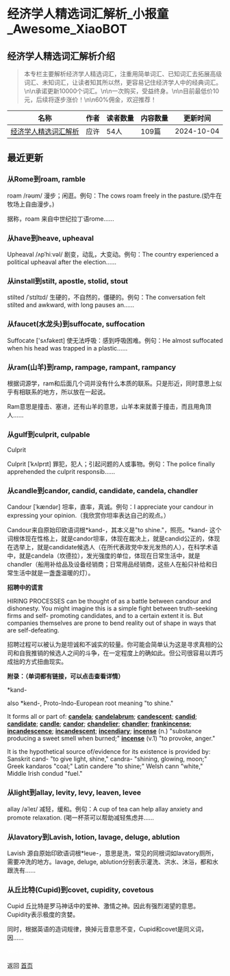 # 经济学人精选词汇解析_小报童_Awesome_XiaoBOT

## 经济学人精选词汇解析介绍
> 本专栏主要解析经济学人精选词汇，注重用简单词汇、已知词汇去拓展高级词汇、未知词汇，让读者知其所以然，更容易记住经济学人中的经典词汇。\n\n承诺更新10000个词汇。\n\n一次购买，受益终身。\n\n目前最低价10元，后续将逐步涨价！\n\n60%佣金，欢迎推荐！  
  


|名称|作者|读者数量|内容数量|更新时间|
|---|---|---|---|---|
|[经济学人精选词汇解析](https://xiaobot.net/p/englishsideline?refer=0b133df9-27dc-423b-8101-639049001c13)|应许|54人|109篇|2024-10-04|

## 最近更新
### 从Rome到roam, ramble

roam /rəʊm/ 漫步；闲逛。例句：The cows roam freely in the pasture.(奶牛在牧场上自由漫步。)

据称，roam 来自中世纪拉丁语rome......

### 从have到heave, upheaval

Upheaval /ʌpˈhiːvəl/ 剧变，动乱，大变动。例句：The country experienced a political upheaval
after the election......

### 从install到stilt, apostle, stolid, stout

stilted /ˈstɪltɪd/ 生硬的，不自然的，僵硬的。例句：The conversation felt stilted and awkward,
with long pauses an......

### 从faucet(水龙头)到suffocate, suffocation

Suffocate ['sʌfəkeɪt] 使无法呼吸：感到呼吸困难。例句：He almost suffocated when his head was
trapped in a plastic......

### 从ram(山羊)到ramp, rampage, rampant, rampancy

根据词源学，ram和后面几个词并没有什么本质的联系。只是形近，同时意思上似乎有相联系的地方，所以放在一起说。

Ram意思是撞击、塞进，还有山羊的意思，山羊本来就善于撞击，而且用角顶人......

### 从gulf到culprit, culpable

Culprit

Culprit [ˈkʌlprɪt] 罪犯，犯人；引起问题的人或事物。例句：The police finally apprehended the
culprit responsib......

### 从candle到candor, candid, candidate, candela, chandler

Candour [ˈkændər] 坦率，直率，真诚。例句：I appreciate your candour in expressing your
opinion.（我欣赏你坦率表达自己的观点。）

Candour来自原始印欧语词根*kand-，其本义是"to shine."，照亮。*kand-
这个词根体现在性格上，就是candor坦率，体现在裁决上，就是candid公正的，体现在选举上，就是candidate候选人（在所代表政党中发光发热的人），在科学术语中，就是candela（坎德拉），发光强度的单位，体现在日常生活中，就是chandler（船用补给品及设备经销商；日常用品经销商，这些人在船只补给和日常生活中就是一盏盏温暖的灯）。

**招聘中的谎言**

HIRING PROCESSES can be thought of as a battle between candour and dishonesty.
You might imagine this is a simple fight between truth-seeking firms and self-
promoting candidates, and to a certain extent it is. But companies themselves
are prone to bend reality out of shape in ways that are self-defeating.

招聘过程可以被认为是坦诚和不诚实的较量。你可能会简单认为这是寻求真相的公司和自我推销的候选人之间的斗争，在一定程度上的确如此。但公司很容易以弄巧成拙的方式扭曲现实。

**附录：（单词都有链接，可以点击查看详情）**

*kand-

also *kend-, Proto-Indo-European root meaning "to shine."

It forms all or part of:
[**candela**](https://www.etymonline.com/word/candela);
[**candelabrum**](https://www.etymonline.com/word/candelabrum);
[**candescent**](https://www.etymonline.com/word/candescent);
[**candid**](https://www.etymonline.com/word/candid);
[**candidate**](https://www.etymonline.com/word/candidate);
[**candle**](https://www.etymonline.com/word/candle);
[**candor**](https://www.etymonline.com/word/candor);
[**chandelier**](https://www.etymonline.com/word/chandelier);
[**chandler**](https://www.etymonline.com/word/chandler);
[**frankincense**](https://www.etymonline.com/word/frankincense);
[**incandescence**](https://www.etymonline.com/word/incandescence);
[**incandescent**](https://www.etymonline.com/word/incandescent);
[**incendiary**](https://www.etymonline.com/word/incendiary);
[**incense**](https://www.etymonline.com/word/incense#etymonline_v_6303) (n.)
"substance producing a sweet smell when burned;"
[**incense**](https://www.etymonline.com/word/incense#etymonline_v_6304) (v.1)
"to provoke, anger."

It is the hypothetical source of/evidence for its existence is provided by:
Sanskrit cand- "to give light, shine," candra- "shining, glowing, moon;" Greek
kandaros "coal;" Latin candere "to shine;" Welsh cann "white," Middle Irish
condud "fuel."

### 从light到allay, levity, levy, leaven, levee

allay /əˈleɪ/ 减轻，缓和。例句：A cup of tea can help allay anxiety and promote
relaxation. (喝一杯茶可以帮助减轻焦虑并......

### 从lavatory到Lavish, lotion, lavage, deluge, ablution

Lavish 源自原始印欧语词根*leue-，意思是洗，常见的同根词如lavatory厕所，需要冲洗的地方。lavage, deluge,
ablution分别表示灌洗、洪水、沐浴，都和水跟洗有......

### 从丘比特(Cupid)到covet, cupidity, covetous

Cupid 丘比特是罗马神话中的爱神、激情之神。因此有强烈渴望的意思。Cupidity表示极度的贪婪。

同时，根据英语的造词规律，换掉元音意思不变，Cupid和covet是同义词，因......


<a href="https://github.com/Reno9527/awesome-xiaobot" style="color: white; text-decoration: none;">awesome-xiaobot</a>

返回 [首页](../README.md)
